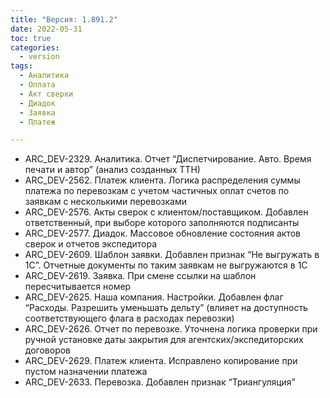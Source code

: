 ```yaml
---
title: "Версия: 1.891.2"
date: 2022-05-31
toc: true
categories:
  - version
tags:
  - Аналитика
  - Оплата
  - Акт сверки
  - Диадок
  - Заявка
  - Платеж

---
```


-   ARC_DEV-2329. Аналитика. Отчет “Диспетчирование. Авто. Время печати и автор” (анализ созданных ТТН)
-   ARC_DEV-2562. Платеж клиента. Логика распределения суммы платежа по перевозкам с учетом частичных оплат счетов по заявкам с несколькими перевозками
-   ARC_DEV-2576. Акты сверок с клиентом/поставщиком. Добавлен ответственный, при выборе которого заполняются подписанты
-   ARC_DEV-2577. Диадок. Массовое обновление состояния актов сверок и отчетов экспедитора
-   ARC_DEV-2609. Шаблон заявки. Добавлен признак “Не выгружать в 1С”. Отчетные документы по таким заявкам не выгружаются в 1С
-   ARC_DEV-2619. Заявка. При смене ссылки на шаблон пересчитывается номер
-   ARC_DEV-2625. Наша компания. Настройки. Добавлен флаг “Расходы. Разрешить уменьшать дельту” (влияет на доступность соответствующего флага в расходах перевозки)
-   ARC_DEV-2626. Отчет по перевозке. Уточнена логика проверки при ручной установке даты закрытия для агентских/экспедиторских договоров
-   ARC_DEV-2629. Платеж клиента. Исправлено копирование при пустом назначении платежа
-   ARC_DEV-2633. Перевозка. Добавлен признак “Триангуляция”
